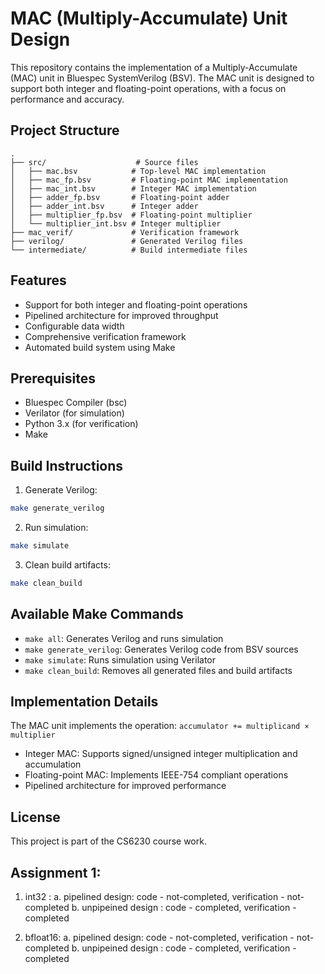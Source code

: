 # MAC (Multiply-Accumulate) Unit Design

This repository contains the implementation of a Multiply-Accumulate (MAC) unit in Bluespec SystemVerilog (BSV). The MAC unit is designed to support both integer and floating-point operations, with a focus on performance and accuracy.

## Project Structure

```
.
├── src/                    # Source files
│   ├── mac.bsv            # Top-level MAC implementation
│   ├── mac_fp.bsv         # Floating-point MAC implementation
│   ├── mac_int.bsv        # Integer MAC implementation
│   ├── adder_fp.bsv       # Floating-point adder
│   ├── adder_int.bsv      # Integer adder
│   ├── multiplier_fp.bsv  # Floating-point multiplier
│   └── multiplier_int.bsv # Integer multiplier
├── mac_verif/             # Verification framework
├── verilog/               # Generated Verilog files
└── intermediate/          # Build intermediate files
```

## Features

- Support for both integer and floating-point operations
- Pipelined architecture for improved throughput
- Configurable data width
- Comprehensive verification framework
- Automated build system using Make

## Prerequisites

- Bluespec Compiler (bsc)
- Verilator (for simulation)
- Python 3.x (for verification)
- Make

## Build Instructions

1. Generate Verilog:
```bash
make generate_verilog
```

2. Run simulation:
```bash
make simulate
```

3. Clean build artifacts:
```bash
make clean_build
```

## Available Make Commands

- `make all`: Generates Verilog and runs simulation
- `make generate_verilog`: Generates Verilog code from BSV sources
- `make simulate`: Runs simulation using Verilator
- `make clean_build`: Removes all generated files and build artifacts

## Implementation Details

The MAC unit implements the operation: `accumulator += multiplicand × multiplier`

- Integer MAC: Supports signed/unsigned integer multiplication and accumulation
- Floating-point MAC: Implements IEEE-754 compliant operations
- Pipelined architecture for improved performance

## License

This project is part of the CS6230 course work.

## Assignment 1:

1. int32 :
a. pipelined design: code - not-completed, verification - not-completed
b. unpipeined design : code - completed, verification -completed

2. bfloat16:
a. pipelined design: code - not-completed, verification - not-completed
b. unpipeined design : code - completed, verification - completed
